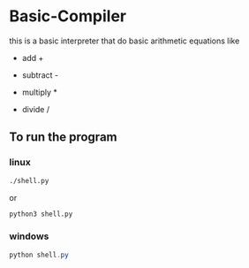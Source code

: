# Basic-Compiler

this is a basic interpreter that do basic arithmetic equations like

* add +
  
* subtract -

* multiply *

* divide /

## To run the program

### linux

```bash
./shell.py
```

or

```bash 
python3 shell.py
```

### windows

```powershell
python shell.py
```